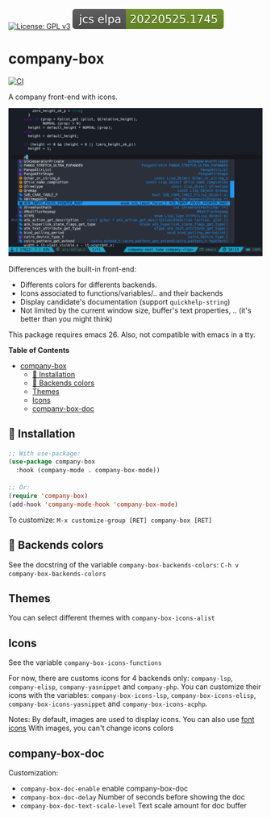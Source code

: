 [![License: GPL v3](https://img.shields.io/badge/License-GPL%20v3-blue.svg)](https://www.gnu.org/licenses/gpl-3.0)
[![JCS-ELPA](https://raw.githubusercontent.com/jcs-emacs/badges/master/elpa/v/company-box.svg)](https://jcs-emacs.github.io/jcs-elpa/#/company-box)

# company-box

[![CI](https://github.com/elp-revive/company-box/actions/workflows/test.yml/badge.svg)](https://github.com/elp-revive/company-box/actions/workflows/test.yml)

A company front-end with icons.

![company-box](etc/company-box.png)

Differences with the built-in front-end:

- Differents colors for differents backends.
- Icons associated to functions/variables/.. and their backends
- Display candidate's documentation (support `quickhelp-string`)
- Not limited by the current window size, buffer's text properties, .. (it's better than you might think)

This package requires emacs 26.
Also, not compatible with emacs in a tty.

<!-- markdown-toc start - Don't edit this section. Run M-x markdown-toc-refresh-toc -->
**Table of Contents**

- [company-box](#company-box)
    - [💾 Installation](#💾-installation)
    - [🌈 Backends colors](#🌈-backends-colors)
    - [Themes](#themes)
    - [Icons](#icons)
    - [company-box-doc](#company-box-doc)

<!-- markdown-toc end -->

## 💾 Installation
``` el
;; With use-package:
(use-package company-box
  :hook (company-mode . company-box-mode))

;; Or:
(require 'company-box)
(add-hook 'company-mode-hook 'company-box-mode)
```

To customize:
`M-x customize-group [RET] company-box [RET]`

## 🌈 Backends colors

See the docstring of the variable `company-box-backends-colors`:
`C-h v company-box-backends-colors`

## Themes

You can select different themes with `company-box-icons-alist`

## Icons

See the variable `company-box-icons-functions`

For now, there are customs icons for 4 backends only: `company-lsp`, `company-elisp`, `company-yasnippet` and `company-php`.
You can customize their icons with the variables:
`company-box-icons-lsp`, `company-box-icons-elisp`, `company-box-icons-yasnippet` and `company-box-icons-acphp`.

Notes:
By default, images are used to display icons.
You can also use [font icons](https://github.com/sebastiencs/company-box/wiki/icons)
With images, you can't change icons colors

## company-box-doc

Customization:

* `company-box-doc-enable` enable company-box-doc
* `company-box-doc-delay` Number of seconds before showing the doc
* `company-box-doc-text-scale-level` Text scale amount for doc buffer
